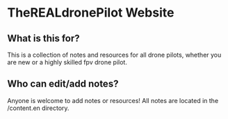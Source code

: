 # TheREALdronePilot Website

## What is this for?
This is a collection of notes and resources for all drone pilots, whether you are new or a highly skilled fpv drone pilot.

## Who can edit/add notes?
Anyone is welcome to add notes or resources! All notes are located in the /content.en directory.
